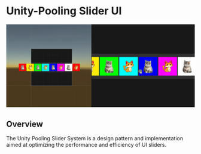 # Unity-Pooling Slider UI
![](https://github.com/StayOnSofa/Unity-PoolingSlider/blob/main/Example.gif?raw=true)
## Overview
The Unity Pooling Slider System is a design pattern and implementation aimed at optimizing the performance and efficiency of UI sliders.
